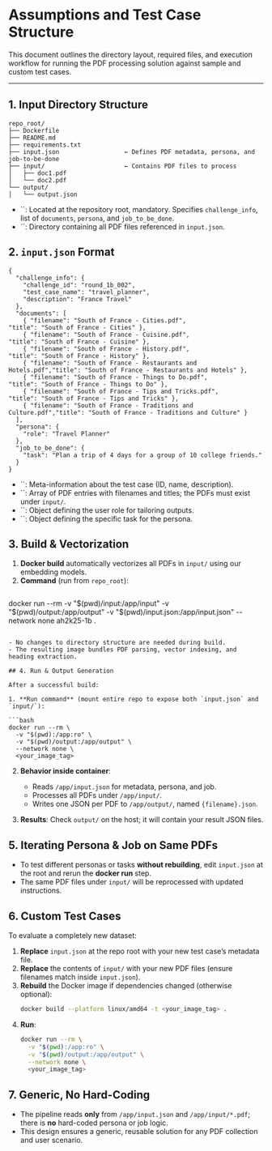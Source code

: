 # Assumptions and Test Case Structure

This document outlines the directory layout, required files, and execution workflow for running the PDF processing solution against sample and custom test cases.

---

## 1. Input Directory Structure

```
repo_root/
├── Dockerfile
├── README.md
├── requirements.txt
├── input.json                  ← Defines PDF metadata, persona, and job-to-be-done
├── input/                      ← Contains PDF files to process
│   ├── doc1.pdf
│   └── doc2.pdf
└── output/
│   └── output.json                     
```

- ``: Located at the repository root, mandatory. Specifies `challenge_info`, list of `documents`, `persona`, and `job_to_be_done`.
- ``: Directory containing all PDF files referenced in `input.json`.

## 2. `input.json` Format

```jsonc
{
  "challenge_info": {
    "challenge_id": "round_1b_002",
    "test_case_name": "travel_planner",
    "description": "France Travel"
  },
  "documents": [
    { "filename": "South of France - Cities.pdf",               "title": "South of France - Cities" },
    { "filename": "South of France - Cuisine.pdf",              "title": "South of France - Cuisine" },
    { "filename": "South of France - History.pdf",              "title": "South of France - History" },
    { "filename": "South of France - Restaurants and Hotels.pdf","title": "South of France - Restaurants and Hotels" },
    { "filename": "South of France - Things to Do.pdf",         "title": "South of France - Things to Do" },
    { "filename": "South of France - Tips and Tricks.pdf",      "title": "South of France - Tips and Tricks" },
    { "filename": "South of France - Traditions and Culture.pdf","title": "South of France - Traditions and Culture" }
  ],
  "persona": {
    "role": "Travel Planner"
  },
  "job_to_be_done": {
    "task": "Plan a trip of 4 days for a group of 10 college friends."
  }
}
```

- ``: Meta-information about the test case (ID, name, description).
- ``: Array of PDF entries with filenames and titles; the PDFs must exist under `input/`.
- ``: Object defining the user role for tailoring outputs.
- ``: Object defining the specific task for the persona.

## 3. Build & Vectorization

1. **Docker build** automatically vectorizes all PDFs in `input/` using our embedding models.
2. **Command** (run from `repo_root`):
   ```bash
docker run --rm -v "$(pwd)/input:/app/input" -v "$(pwd)/output:/app/output" -v "$(pwd)/input.json:/app/input.json" --network none ah2k25-1b .
   ```

- No changes to directory structure are needed during build.
- The resulting image bundles PDF parsing, vector indexing, and heading extraction.

## 4. Run & Output Generation

After a successful build:

1. **Run command** (mount entire repo to expose both `input.json` and `input/`):

   ```bash
   docker run --rm \
     -v "$(pwd):/app:ro" \
     -v "$(pwd)/output:/app/output" \
     --network none \
     <your_image_tag>
   ```

2. **Behavior inside container**:

   - Reads `/app/input.json` for metadata, persona, and job.
   - Processes all PDFs under `/app/input/`.
   - Writes one JSON per PDF to `/app/output/`, named `{filename}.json`.

3. **Results**: Check `output/` on the host; it will contain your result JSON files.

## 5. Iterating Persona & Job on Same PDFs

- To test different personas or tasks **without rebuilding**, edit `input.json` at the root and rerun the **docker run** step.
- The same PDF files under `input/` will be reprocessed with updated instructions.

## 6. Custom Test Cases

To evaluate a completely new dataset:

1. **Replace** `input.json` at the repo root with your new test case’s metadata file.
2. **Replace** the contents of `input/` with your new PDF files (ensure filenames match inside `input.json`).
3. **Rebuild** the Docker image if dependencies changed (otherwise optional):
   ```bash
   docker build --platform linux/amd64 -t <your_image_tag> .
   ```
4. **Run**:
   ```bash
   docker run --rm \
     -v "$(pwd):/app:ro" \
     -v "$(pwd)/output:/app/output" \
     --network none \
     <your_image_tag>
   ```

## 7. Generic, No Hard-Coding

- The pipeline reads **only** from `/app/input.json` and `/app/input/*.pdf`; there is **no** hard-coded persona or job logic.
- This design ensures a generic, reusable solution for any PDF collection and user scenario.

